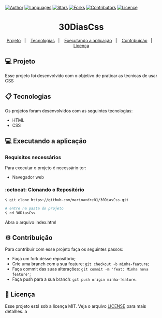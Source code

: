 [![Author](https://img.shields.io/badge/author-marioandre01-37C580?style=flat-square)](https://github.com/marioandre01)
[![Languages](https://img.shields.io/github/languages/count/marioandre01/30DiasCss?color=%2337C580&style=flat-square)](#)
[![Stars](https://img.shields.io/github/stars/marioandre01/30DiasCss?color=37C580&style=flat-square)](https://github.com/marioandre01/30DiasCss/stargazers)
[![Forks](https://img.shields.io/github/forks/marioandre01/30DiasCss?color=%2337C580&style=flat-square)](https://github.com/marioandre01/30DiasCss/network/members)
[![Contributors](https://img.shields.io/github/contributors/marioandre01/30DiasCss?color=37C580&style=flat-square)](https://github.com/marioandre01/30DiasCss/graphs/contributors)
[![Licence](https://img.shields.io/github/license/marioandre01/30DiasCss?color=%2337C580&style=flat-square)](https://github.com/marioandre01/30DiasCss/blob/master/LICENCE.md)


<h1 align="center">
    30DiasCss
</h1>

<p align="center"> 
  <a href="#-projeto">Projeto</a>&nbsp;&nbsp;&nbsp;|&nbsp;&nbsp;&nbsp;
  <a href="#-tecnologias">Tecnologias</a>&nbsp;&nbsp;&nbsp;|&nbsp;&nbsp;&nbsp;
  <!-- <a href="#-layout">Layout</a>&nbsp;&nbsp;&nbsp;|&nbsp;&nbsp;&nbsp; -->
  <a href="#-executando-a-aplicação">Executando a aplicação</a>&nbsp;&nbsp;&nbsp;|&nbsp;&nbsp;&nbsp;
  <a href="#gear-contribuição">Contribuição</a>&nbsp;&nbsp;&nbsp;|&nbsp;&nbsp;&nbsp;
  <a href="#memo-licença">Licença</a>
</p>

## 💻 Projeto

Esse projeto foi desenvolvido com o objetivo de praticar as técnicas de usar CSS

## 📋 Tecnologias

Os projetos foram desenvolvidos com as seguintes tecnologias:

- HTML
- CSS

<!-- ## 🎨 Layout

### 💻 Web 

<p align="center">
  <img alt="covid19_react_page_web" title="covid19_react_page_web" src="img/covid19_react_page_web.png" width="800px">
</p> -->

## 💻 Executando a aplicação

### Requisitos necessários

Para executar o projeto é necessário ter:
- Navegador web

### :octocat: Clonando o Repositório

```bash
$ git clone https://github.com/marioandre01/30DiasCss.git

# entre na pasta do projeto
$ cd 30DiasCss
```
Abra o arquivo index.html
## :gear: Contribuição

Para contribuir com esse projeto faça os seguintes passos:

- Faça um fork desse repositório;
- Crie uma branch com a sua feature: `git checkout -b minha-feature`;
- Faça commit das suas alterações: `git commit -m 'feat: Minha nova feature'`;
- Faça push para a sua branch: `git push origin minha-feature`.

## :memo: Licença

Esse projeto está sob a licença MIT. Veja o arquivo [LICENSE](./LICENSE) para mais detalhes. a




